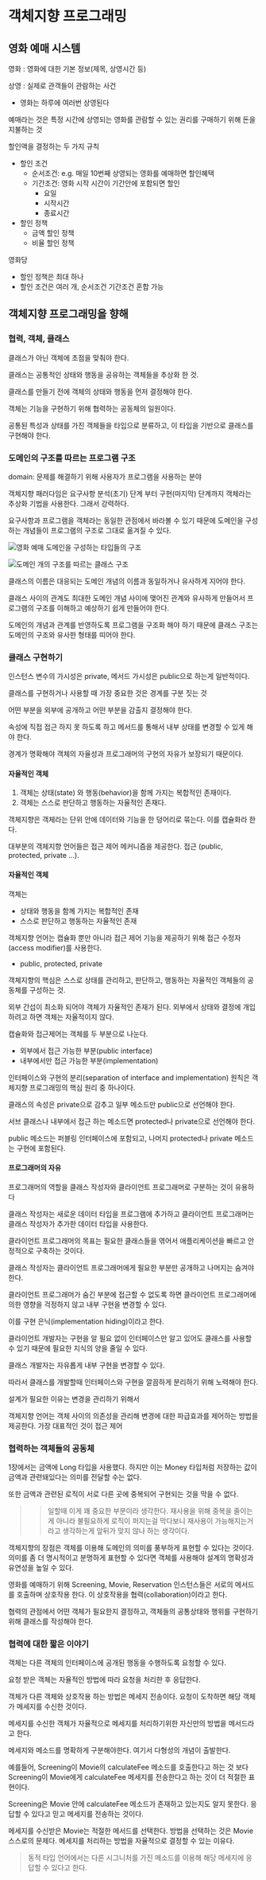 # 객체지향 프로그래밍

## 영화 예매 시스템

영화 : 영화에 대한 기본 정보(제목, 상영시간 등)

상영 : 실제로 관객들이 관람하는 사건
- 영화는 하루에 여러번 상영된다

예매라는 것은 특정 시간에 상영되는 영화를 관람할 수 있는 권리를 구매하기 위해 돈을 지불하는 것

할인액을 결정하는 두 가지 규칙
- 할인 조건
    - 순서조건: e.g. 매일 10번째 상영되는 영화를 예매하면 할인혜택
    - 기간조건: 영화 시작 시간이 기간안에 포함되면 할인
        - 요일
        - 시작시간
        - 종료시간
- 할인 정책
    - 금액 할인 정책
    - 비율 할인 정책

영화당
- 할인 정책은 최대 하나
- 할인 조건은 여러 개, 순서조건 기간조건 혼합 가능

## 객체지향 프로그래밍을 향해

### 협력, 객체, 클래스

클래스가 아닌 객체에 초점을 맞춰야 한다.

클래스는 공통적인 상태와 행동을 공유하는 객체들을 추상화 한 것.

클래스를 만들기 전에 객체의 상태와 행동을 먼저 결정해야 한다.

객체는 기능을 구현하기 위해 협력하는 공동체의 일원이다.

공통된 특성과 상태를 가진 객체들을 타입으로 분류하고, 이 타입을 기반으로 클래스를 구현해야 한다.

### 도메인의 구조를 따르는 프로그램 구조

domain: 문제를 해결하기 위해 사용자가 프로그램을 사용하는 분야

객체지향 패러다임은 요구사항 분석(초기) 단계 부터 구현(마지막) 단계까지 객체라는 추상화 기법을 사용한다. 그래서 강력하다.

요구사항과 프로그램을 객체라는 동일한 관점에서 바라볼 수 있기 때문에 도메인을 구성하는 개념들이 프로그램의 구조로 그대로 옮겨질 수 있다.

![영화 예매 도메인을 구성하는 타입들의 구조](img-ch02-01.png)

![도메인 개의 구조를 따르는 클래스 구조](img-ch02-02.png)

클래스의 이름은 대응되는 도메인 개념의 이름과 동일하거나 유사하게 지어야 한다.

클래스 사이의 관계도 최대한 도메인 개념 사이에 맺어진 관계와 유사하게 만들어서 프로그램의 구조를 이해하고 예상하기 쉽게 만들어야 한다.

도메인의 개념과 관계를 반영하도록 프로그램을 구조화 해야 하기 때문에 클래스 구조는 도메인의 구조와 유사한 형태를 띠어야 한다.

### 클래스 구현하기

인스턴스 변수의 가시성은 private, 메서드 가시성은 public으로 하는게 일반적이다.

클래스를 구현하거나 사용할 때 가장 중요한 것은 경계를 구분 짓는 것

어떤 부분을 외부에 공개하고 어떤 부분을 감출지 결정해야 한다.

속성에 직접 접근 하지 못 하도록 하고 메서드를 통해서 내부 상태를 변경할 수 있게 해야 한다.

경계가 명확해야 객체의 자율성과 프로그래머의 구현의 자유가 보장되기 때문이다.

#### 자율적인 객체

1. 객체는 상태(state) 와 행동(behavior)을 함께 가지는 복합적인 존재이다.
2. 객체는 스스로 판단하고 행동하는 자율적인 존재다.

객체지향은 객체라는 단위 안에 데이터와 기능을 한 덩어리로 묶는다. 이를 캡슐화라 한다.

대부분의 객체지향 언어들은 접근 제어 메커니즘을 제공한다. 접근 (public, protected, private ...).

#### 자율적인 객체

객체는 
- 상태와 행동을 함께 가지는 복합적인 존재
- 스스로 판단하고 행동하는 자율적인 존재

객체지향 언어는 캡슐화 뿐만 아니라 접근 제어 기능을 제공하기 위해 접근 수정자(access modifier)를 사용한다.
- public, protected, private

객체지향의 핵심은 스스로 상태를 관리하고, 판단하고, 행동하는 자율적인 객체들의 공동체를 구성하는 것.

외부 간섭이 최소화 되어야 객체가 자율적인 존재가 된다. 외부에서 상태와 결정에 개입하려고 하면 객체는 자율적이지 않다.

캡슐화와 접근제어는 객체를 두 부분으로 나눈다.
- 외부에서 접근 가능한 부분(public interface)
- 내부에서만 접근 가능한 부분(implementation)

인터페이스와 구현의 분리(separation of interface and implementation) 원칙은 객체지향 프로그래밍의 핵심 원리 중 하나이다.

클래스의 속성은 private으로 감추고 일부 메소드만 public으로 선언해야 한다.

서브 클래스나 내부에서 접근 하는 메소드면 protected나 private으로 선언해야 한다.

public 메소드는 퍼블링 인터페이스에 포함되고, 나머지 protected나 private 메소드는 구현에 포함된다.

#### 프로그래머의 자유

프로그래머의 역할을 클래스 작성자와 클라이언트 프로그래머로 구분하는 것이 유용하다

클래스 작성자는 새로운 데이터 타입을 프로그램에 추가하고 클라이언트 프로그래머는 클래스 작성자가 추가한 데이터 타입을 사용한다.

클라이언트 프로그래머의 목표는 필요한 클래스들을 엮어서 애플리케이션을 빠르고 안정적으로 구축하는 것이다.

클래스 작성자는 클라이언트 프로그래머에게 필요한 부분만 공개하고 나머지는 숨겨야 한다.

클라이언트 프로그래머가 숨긴 부분에 접근할 수 없도록 하면 클라이언트 프로그래머에 의한 영향을 걱정하지 않고 내부 구현을 변경할 수 있다.

이를 구현 은닉(implementation hiding)이라고 한다.

클라이언트 개발자는 구현을 알 필요 없이 인터페이스만 알고 있어도 클래스를 사용할 수 있기 때문에 필요한 지식의 양을 줄일 수 있다.

클래스 개발자는 자유롭게 내부 구현을 변경할 수 있다.

따라서 클래스를 개발할때 인터페이스와 구현을 깔끔하게 분리하기 위해 노력해야 한다.

설계가 필요한 이유는 변경을 관리하기 위해서

객체지향 언어는 객체 사이의 의존성을 관리해 변경에 대한 파급효과를 제어하는 방법을 제공한다. 가장 대표적인 것이 접근 제어

### 협력하는 객체들의 공동체

1장에서는 금액에 Long 타입을 사용했다. 하지만 이는 Money 타입처럼 저장하는 값이 금액과 관련돼있다는 의미를 전달할 수는 없다.

또한 금액과 관련된 로직이 서로 다른 곳에 중복되어 구현되는 것을 막을 수 없다.
>> 일할때 이게 꽤 중요한 부분이라 생각한다. 재사용을 위해 중복을 줄이는게 아니라 불필요하게 로직이 퍼지는걸 막다보니 재사용이 가능해지는거라고 생각하는게 앞뒤가 맞지 않나 하는 생각이다.

객체지향의 장점은 객체를 이용해 도메인의 의미를 풍부하게 표현할 수 있다는 것이다. 의미를 좀 더 명시적이고 분명하게 표현할 수 있다면 객체를 사용해야 설계의 명확성과 유연성을 높일 수 있다.

영화를 예매하기 위해 Screening, Movie, Reservation 인스턴스들은 서로의 메서드를 호출하며 상호작용 한다. 이 상호작용을 협력(collaboration)이라고 한다.

협력의 관점에서 어떤 객체가 필요한지 결정하고, 객체들의 공통상태와 행위를 구현하기 위해 클래스를 작성해야 한다.

### 협력에 대한 짧은 이야기

객체는 다른 객체의 인터페이스에 공개된 행동을 수행하도록 요청할 수 있다.

요청 받은 객체는 자율적인 방법에 따라 요청을 처리한 후 응답한다.

객체가 다른 객체와 상호작용 하는 방법은 메세지 전송이다. 요청이 도착하면 해당 객체가 메세지를 수신한 것이다.

메세지를 수신한 객체가 자율적으로 메세지를 처리하기위한 자신만의 방법을 메서드라고 한다.

메세지와 메소드를 명확하게 구분해야한다. 여기서 다형성의 개념이 출발한다.

예를들어, Screening이 Movie의 calculateFee 메소드를 호출한다고 하는 것 보다 Screening이 Movie에게 calculateFee 메세지를 전송한다고 하는 것이 더 적절한 표현이다.

Screening은 Movie 안에 calculateFee 메소드가 존재하고 있는지도 알지 못한다. 응답할 수 있다고 믿고 메세지를 전송하는 것이다.

메세지를 수신받은 Movie는 적절한 메서드를 선택한다. 방법을 선택하는 것은 Movie 스스로의 문제다. 메세지를 처리하는 방법을 자율적으로 결정할 수 있는 이유다.
> 동적 타입 언어에서는 다른 시그니처를 가진 메소드를 이용해 해당 메세지에 응답할 수 있다고 한다.

